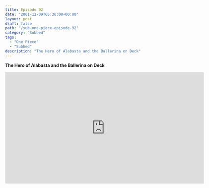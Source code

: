 ```yaml
---
title: Episode 92
date: "2001-12-09T05:30:00+00:00"
layout: post
draft: false
path: "/sub-one-piece-episode-92"
category: "Subbed"
tags:
  - "One Piece"
  - "Subbed"
description: "The Hero of Alabasta and the Ballerina on Deck"
---
```


**The Hero of Alabasta and the Ballerina on Deck**

<iframe width="640" height="360" src="https://www.rapidvideo.com/e/FX3CGZDFZ9" frameborder="0" marginwidth=0 marginheight=0 scrolling=no allowfullscreen></iframe>


